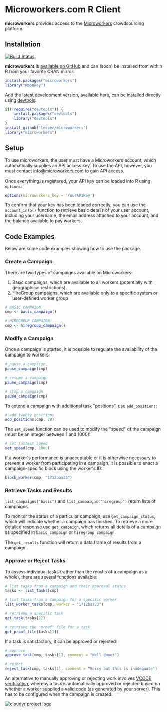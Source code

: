 # Microworkers.com R Client #

**microworkers** provides access to the [Microworkers](https://microworkers.com/) crowdsourcing platform.

## Installation ##

[![Build Status](https://travis-ci.org/leeper/microworkers.png?branch=master)](https://travis-ci.org/leeper/microworkers)

**microworkers** is [available on GitHub](http://github.com/leeper/microworkers) and can (soon) be installed from within R from your favorite CRAN mirror:

```R
install.packages("microworkers")
library("Rmonkey")
```

And the latest development version, available here, can be installed directly using  [devtools](http://cran.r-project.org/web/packages/devtools/index.html):

```R
if(!require("devtools")) {
    install.packages("devtools")
    library("devtools")
}
install_github("leeper/microworkers")
library("microworkers")
```

## Setup ##

To use microworkers, the user must have a Microworkers account, which automatically supplies an API access key. To use the API, however, you must contact [info@microworkers.com](mailto:info@microworkers.com) to gain API access.

Once everything is registered, your API key can be loaded into R using `options`:

```R
options(microworkers_key = 'YourAPIKey')
```

To confirm that your key has been loaded correctly, you can use the `account_info()` function to retrieve basic details of your user account, including  your username, the email address attached to your account, and the balance available to pay workers.

## Code Examples ##

Below are some code examples showing how to use the package.

### Create a Campaign ###

There are two types of campaigns available on Microworkers:

 1. Basic campaigns, which are available to all workers (potentially with geographical restrictions)
 2. HireGroup campaigns, which are available only to a specific system or user-defined worker group

```R
# BASIC CAMPAIGN
cmp <- basic_campaign()

# HIREGROUP CAMPAIGN
cmp <- hiregroup_campaign()
```


### Modify a Campaign ###

Once a campaign is started, it is possible to regulate the availability of the campaign to workers:

```R
# pause a campaign
pause_campaign(cmp)

# resume a campaign
pause_campaign(cmp)

# stop a campaign
pause_campaign(cmp)
```

To extend a campaign with additional task "positions", use `add_positions`:

```R
# add twenty positions
add_positions(cmp, 20)
```

The `set_speed` function can be used to modify the "speed" of the campaign (must be an integer between 1 and 1000):

```R
# set fastest speed
set_speed(cmp, 1000)
```

If a worker's performance is unacceptable or it is otherwise necessary to prevent a worker from participating in a campaign, it is possible to enact a campaign-specific block using the worker's ID:

```R
block_worker(cmp, "1712bas23")
```

### Retrieve Tasks and Results ###

`list_campaigns("basic")` and `list_campaigns("hiregroup")` return lists of campaigns.

To monitor the status of a particular campaign, use `get_campaign_status`, which will indicate whether a campaign has finished. To retrieve a more detailed response use `get_campaign`, which returns all details of a campaign as specified in `basic_campaign` or `hiregroup_campaign`.

The `get_results` function will return a data.frame of results from a campaign.

### Approve or Reject Tasks ###

To assess individual tasks (rather than the reuslts of a campaign as a whole), there are several functions available:

```R
# list tasks from a campaign and their approval status
tasks <- list_tasks(cmp)

# list tasks from a campaign for a specific worker
list_worker_tasks(cmp, worker = "1712bas23")

# retrieve a specific task
get_task(tasks[1])

# retrieve the "proof" file for a task
get_proof_file(tasks[1])
```

If a task is satisfactory, it can be approved or rejected:

```R
# approve
approve_task(cmp, tasks[1], comment = "Well done!")

# reject
reject_task(cmp, tasks[1], comment = "Sorry but this is inadequate")
```

An alternative to manually approving or rejecting work involves [VCODE verification](http://www.blog.microworkers.com/vcode-verification/), whereby a task is automatically approved or rejected based on whether a worker supplied a valid code (as generated by your server). This has to be configured when the campaign is created.


[![cloudyr project logo](http://i.imgur.com/JHS98Y7.png)](https://github.com/cloudyr)
